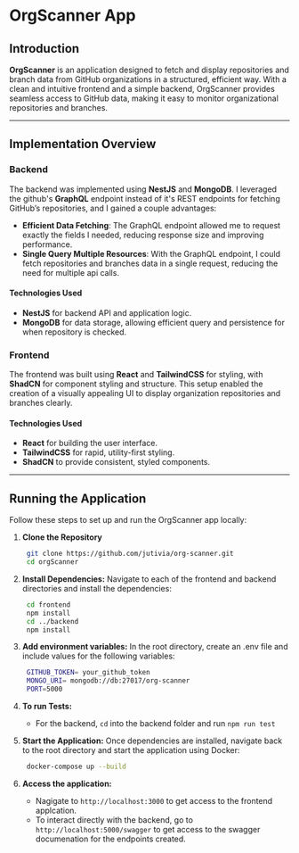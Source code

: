 # OrgScanner App

## Introduction

**OrgScanner** is an application designed to fetch and display repositories and branch data from GitHub organizations in a structured, efficient way. With a clean and intuitive frontend and a simple backend, OrgScanner provides seamless access to GitHub data, making it easy to monitor organizational repositories and branches.

---

## Implementation Overview

### Backend

The backend was implemented using **NestJS** and **MongoDB**. I leveraged the github's **GraphQL** endpoint instead of it's REST endpoints for fetching GitHub’s repositories, and I gained a couple advantages:
- **Efficient Data Fetching**: The GraphQL endpoint allowed me to request exactly the fields I needed, reducing response size and improving performance.
- **Single Query Multiple Resources**: With the GraphQL endpoint, I could fetch repositories and branches data in a single request, reducing the need for multiple api calls.

#### Technologies Used
- **NestJS** for backend API and application logic.
- **MongoDB** for data storage, allowing efficient query and persistence for when repository is checked.

### Frontend

The frontend was built using **React** and **TailwindCSS** for styling, with **ShadCN** for component styling and structure. This setup enabled the creation of a visually appealing UI to display organization repositories and branches clearly.

#### Technologies Used
- **React** for building the user interface.
- **TailwindCSS** for rapid, utility-first styling.
- **ShadCN** to provide consistent, styled components.

---

## Running the Application

Follow these steps to set up and run the OrgScanner app locally:

1. **Clone the Repository**
   ```bash
    git clone https://github.com/jutivia/org-scanner.git
    cd orgScanner

2. **Install Dependencies:** Navigate to each of the frontend and backend directories and install the dependencies:
   ```bash
    cd frontend
    npm install
    cd ../backend
    npm install

3. **Add environment variables:** In the root directory, create an .env file and include values for the following variables:
   ```bash
    GITHUB_TOKEN= your_github_token
    MONGO_URI= mongodb://db:27017/org-scanner
    PORT=5000

4. **To run Tests:** 
    - For the backend, `cd` into the backend folder and run `npm run test`

5. **Start the Application:** Once dependencies are installed, navigate back to the root directory and start the application using Docker:
   ```bash
    docker-compose up --build

6. **Access the application:** 
    - Nagigate to `http://localhost:3000` to get access to the frontend applcation.
    - To interact directly with the backend, go to `http://localhost:5000/swagger` to get access to the swagger documenation for the endpoints created.
